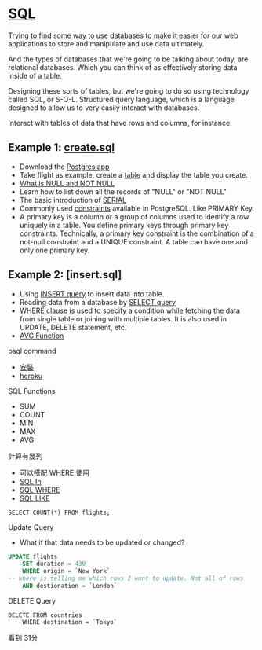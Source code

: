 # [SQL](https://youtu.be/Eda-NmcE5mQ)


Trying to find some way to use databases to make it easier for our web applications to store and manipulate and use data ultimately.

And the types of databases that we're going to be talking about today, are relational databases. Which you can think of as effectively storing data inside of a table.

Designing these sorts of tables, but we're going to do so using technology called SQL, or S-Q-L. Structured query language, which is a language designed to allow us to very easily interact with databases.

Interact with tables of data that have rows and columns, for instance.



## Example 1: [create.sql](https://github.com/jeffrey1183/coding-notes/blob/master/My%20Practice/SQL/create.sql)
* Download the [Postgres app](https://github.com/PostgresApp/PostgresApp/releases/)
* Take flight as example, create a [table](https://www.tutorialspoint.com/postgresql/postgresql_create_table.htm) and display the table you create.
* [What is NULL and NOT NULL](https://www.tutorialspoint.com/postgresql/postgresql_null_values.htm)
 * Learn how to list down all the records of "NULL" or "NOT NULL"
* The basic introduction of [SERIAL](https://www.tutorialspoint.com/postgresql/postgresql_using_autoincrement.htm) 
* Commonly used [constraints](https://www.tutorialspoint.com/postgresql/postgresql_constraints.htm) available in PostgreSQL. Like PRIMARY Key.
* A primary key is a column or a group of columns used to identify a row uniquely in a table. You define primary keys through primary key constraints. Technically, a primary key constraint is the combination of a not-null constraint and a UNIQUE constraint. A table can have one and only one primary key.




## Example 2: [insert.sql]
* Using [INSERT query](https://www.tutorialspoint.com/postgresql/postgresql_insert_query.htm) to insert data into table. 
* Reading data from a database by [SELECT query](https://www.tutorialspoint.com/postgresql/postgresql_select_query.htm)
* [WHERE clause](https://www.tutorialspoint.com/postgresql/postgresql_where_clause.htm) is used to specify a condition while fetching the data from single table or joining with multiple tables. It is also used in UPDATE, DELETE statement, etc.
* [AVG Function](https://www.tutorialspoint.com/postgresql/postgresql_avg_function.htm)

psql command

* [安裝](https://medium.freecodecamp.org/how-to-get-started-with-postgresql-9d3bc1dd1b11)
* [heroku](https://www.heroku.com/postgres)

SQL Functions

* SUM
* COUNT
* MIN
* MAX
* AVG

計算有幾列

* 可以搭配 WHERE 使用
* [SQL In](https://www.w3schools.com/sql/sql_in.asp)
* [SQL WHERE](https://www.w3schools.com/sql/sql_where.asp)
* [SQL LIKE](https://www.w3schools.com/sql/sql_like.asp)

```text
SELECT COUNT(*) FROM flights;
```

Update Query

* What if that data needs to be updated or changed?

```sql
UPDATE flights
    SET duration = 430
    WHERE origin = `New York`
-- where is telling me which rows I want to update. Not all of rows
    AND destionation = `London`
```

DELETE Query

```text
DELETE FROM countries
    WHERE destination = `Tokyo`
```

看到 31分